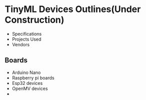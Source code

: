 # TinyML Devices Outlines(Under Construction)
- Specifications
- Projects Used
- Vendors


## Boards
- Arduino Nano 
- Raspberry pi boards
- Esp32 devices 
- OpenMV devices 
- 
